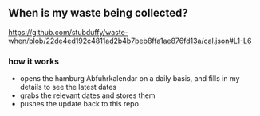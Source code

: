 ## When is my waste being collected?
  https://github.com/stubduffy/waste-when/blob/22de4ed192c4811ad2b4b7beb8ffa1ae876fd13a/cal.json#L1-L6
  
  ### how it works
  - opens the hamburg Abfuhrkalendar on a daily basis, and fills in my details to see the latest dates
  - grabs the relevant dates and stores them
  - pushes the update back to this repo
  
